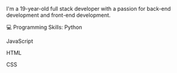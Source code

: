 I'm a 19-year-old full stack developer with a passion for back-end development and front-end development.

💻 Programming Skills:
Python

JavaScript

HTML

CSS

